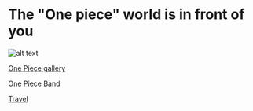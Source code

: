 <h1>The "One piece" world is in front of you</h1>


![alt text](https://www.kindpng.com/picc/m/37-375359_one-piece-logo-hd-wallpapers-free-for-desktops.png)

[One Piece gallery](https://Mrtrieu69.github.io)

[One Piece Band](https://Mrtrieu69.github.io/OnePiece)

[Travel](https://mrtrieu69.github.io/Travel/)
